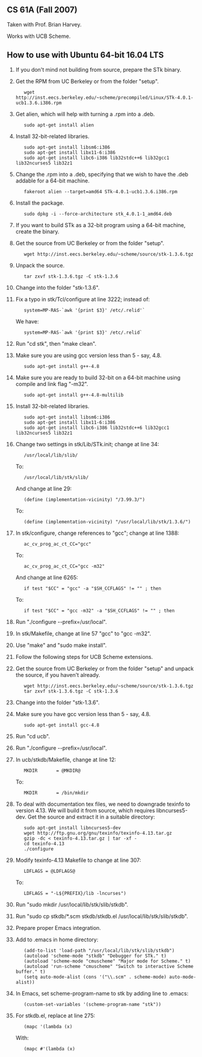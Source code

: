 ## CS 61A (Fall 2007)

Taken with Prof. Brian Harvey.

Works with UCB Scheme.

## How to use with Ubuntu 64-bit 16.04 LTS

1. If you don't mind not building from source, prepare the STk binary.

  1. Get the RPM from UC Berkeley or from the folder "setup".

            wget http://inst.eecs.berkeley.edu/~scheme/precompiled/Linux/STk-4.0.1-ucb1.3.6.i386.rpm

  2. Get alien, which will help with turning a .rpm into a .deb.

            sudo apt-get install alien

  3. Install 32-bit-related libraries.

            sudo apt-get install libsm6:i386
            sudo apt-get install libx11-6:i386
            sudo apt-get install libc6-i386 lib32stdc++6 lib32gcc1 lib32ncurses5 lib32z1

  4. Change the .rpm into a .deb, specifying that we wish to have the .deb addable for a 64-bit machine.

            fakeroot alien --target=amd64 STk-4.0.1-ucb1.3.6.i386.rpm

  5. Install the package.

            sudo dpkg -i --force-architecture stk_4.0.1-1_amd64.deb

2. If you want to build STk as a 32-bit program using a 64-bit machine, create the binary.

  1. Get the source from UC Berkeley or from the folder "setup".

            wget http://inst.eecs.berkeley.edu/~scheme/source/stk-1.3.6.tgz

  2. Unpack the source.

            tar zxvf stk-1.3.6.tgz -C stk-1.3.6

  3. Change into the folder "stk-1.3.6".

  3. Fix a typo in stk/Tcl/configure at line 3222; instead of:

            system=MP-RAS-`awk '{print $3}' /etc/.relid'`

      We have:

            system=MP-RAS-`awk '{print $3}' /etc/.relid`

  4. Run "cd stk", then "make clean".

  5. Make sure you are using gcc version less than 5 - say, 4.8.

            sudo apt-get install g++-4.8   

  6. Make sure you are ready to build 32-bit on a 64-bit machine using compile and link flag "-m32".

            sudo apt-get install g++-4.8-multilib

  7. Install 32-bit-related libraries.

            sudo apt-get install libsm6:i386
            sudo apt-get install libx11-6:i386
            sudo apt-get install libc6-i386 lib32stdc++6 lib32gcc1 lib32ncurses5 lib32z1

  8. Change two settings in stk/Lib/STk.init; change at line 34:

            /usr/local/lib/slib/

      To:

            /usr/local/lib/stk/slib/

      And change at line 29:

            (define (implementation-vicinity) "/3.99.3/")

      To:

            (define (implementation-vicinity) "/usr/local/lib/stk/1.3.6/")

  9. In stk/configure, change references to "gcc"; change at line 1388:

            ac_cv_prog_ac_ct_CC="gcc"

      To:

            ac_cv_prog_ac_ct_CC="gcc -m32"

      And change at line 6265:

            if test "$CC" = "gcc" -a "$SH_CCFLAGS" != "" ; then

      To:

            if test "$CC" = "gcc -m32" -a "$SH_CCFLAGS" != "" ; then

  10. Run "./configure --prefix=/usr/local".

  11. In stk/Makefile, change at line 57 "gcc" to "gcc -m32".

  12. Use "make" and "sudo make install".

3. Follow the following steps for UCB Scheme extensions.

  1. Get the source from UC Berkeley or from the folder "setup" and unpack the source, if you haven't already.

            wget http://inst.eecs.berkeley.edu/~scheme/source/stk-1.3.6.tgz
            tar zxvf stk-1.3.6.tgz -C stk-1.3.6

  2. Change into the folder "stk-1.3.6".

  3. Make sure you have gcc version less than 5 - say, 4.8.

            sudo apt-get install gcc-4.8

  4. Run "cd ucb".

  5. Run "./configure --prefix=/usr/local".

  6. In ucb/stkdb/Makefile, change at line 12:

            MKDIR		= @MKDIR@

      To:

            MKDIR		= /bin/mkdir

  7. To deal with documentation tex files, we need to downgrade texinfo to version 4.13. We will build it from source, which requires libncurses5-dev. Get the source and extract it in a suitable directory:

            sudo apt-get install libncurses5-dev
            wget http://ftp.gnu.org/gnu/texinfo/texinfo-4.13.tar.gz
            gzip -dc < texinfo-4.13.tar.gz | tar -xf -
            cd texinfo-4.13
            ./configure

  8. Modify texinfo-4.13 Makefile to change at line 307:

            LDFLAGS = @LDFLAGS@

      To:

            LDFLAGS = "-L${PREFIX}/lib -lncurses")

  9. Run "sudo mkdir /usr/local/lib/stk/slib/stkdb".

  10. Run "sudo cp stkdb/*.scm stkdb/stkdb.el /usr/local/lib/stk/slib/stkdb".

4. Prepare proper Emacs integration.

  1. Add to .emacs in home directory:

            (add-to-list 'load-path "/usr/local/lib/stk/slib/stkdb")
            (autoload 'scheme-mode "stkdb" "Debugger for STk." t)
            (autoload 'scheme-mode "cmuscheme" "Major mode for Scheme." t)
            (autoload 'run-scheme "cmuscheme" "Switch to interactive Scheme buffer." t)
            (setq auto-mode-alist (cons '("\\.scm" . scheme-mode) auto-mode-alist))

  2. In Emacs, set scheme-program-name to stk by adding line to .emacs:

            (custom-set-variables '(scheme-program-name "stk"))

  3. For stkdb.el, replace at line 275:

            (mapc '(lambda (x)

      With:

            (mapc #'(lambda (x)


